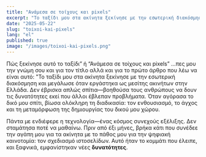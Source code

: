 ```yaml
---
title: "Ανάμεσα σε τοίχους και pixels"
excerpt: "Το ταξίδι μου στα ακίνητα ξεκίνησε με την εσωτερική διακόσμηση και εξελίχθηκε με την τεχνολογία."
date: "2025-05-22"
slug: "toixoi-kai-pixels"
lang: "el"
published: true
image: "/images/toixoi-kai-pixels.png"
---
```



Πώς ξεκίνησε αυτό το ταξίδι” ή “Ανάμεσα σε τοίχους και pixels” ...πες μου την γνώμη σου και για τον τίτλο αλλά και για το πρώτο άρθρο που λέω να είναι αυτό: "Το ταξίδι μου στα ακίνητα ξεκίνησε με την εσωτερική διακόσμηση και μεγάλωσε όταν εργάστηκα ως μεσίτης ακινήτων στην Ελλάδα. Δεν έβρισκα απλώς σπίτια—βοηθούσα τους ανθρώπους να δουν τις δυνατότητες εκεί που άλλοι έβλεπαν προβλήματα. Όταν αγόρασα το δικό μου σπίτι, βίωσα ολόκληρη τη διαδικασία: τον ενθουσιασμό, το άγχος και τη μεταμόρφωση της δημιουργίας του δικού μου χώρου.

Πάντα με ενδιέφερε η τεχνολογία—ένας κόσμος συνεχούς εξέλιξης. Δεν σταμάτησα ποτέ να μαθαίνω. Πριν από έξι μήνες, βρήκα κάτι που συνέδεε την αγάπη μου για τα ακίνητα με το πάθος μου για την ψηφιακή καινοτομία: τον σχεδιασμό ιστοσελίδων. Αυτό ήταν το κομμάτι που έλειπε, και ξαφνικά, εμφανίστηκαν νέες **δυνατότητες**.
